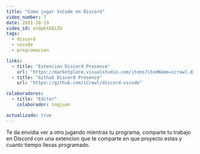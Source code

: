 ```yaml
---
title: "Como jugar VsCode en Discord"
video_number: 7
date: 2021-10-19
video_id: enGpktbQiZU
tags:
  - discord
  - vscode
  - programacion

links:
  - title: "Extencion Discord Presence"
    url: "https://marketplace.visualstudio.com/items?itemName=icrawl.discord-vscode"
  - title: "Github Discord Presence"
    url: "https://github.com/iCrawl/discord-vscode"

colaboradores:
  - title: "Editor"
    colaborador: ingjuan

actualizado: true
---
```


Te da envidia ver a otro jugando mientras tu programa, comparte tu trabajo en Discord con una extencion que te comparte en que proyecto estas y cuanto tiempo llevas programado.
